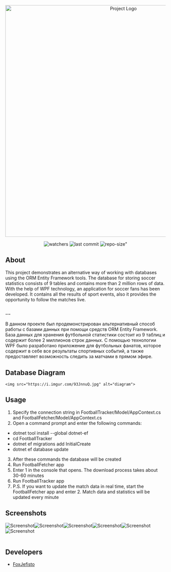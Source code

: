 <p align="center">
      <img src="https://i.imgur.com/ZipTFPw.jpg" alt="Project Logo" width="726">
</p>

<p align="center">
    <img src="https://img.shields.io/github/watchers/FoxJefisto/FootballTrackerWPF?style=social" alt="watchers">
    <img src="https://img.shields.io/github/last-commit/FoxJefisto/FootballTrackerWPF" alt="last commit">
    <img src="https://img.shields.io/github/repo-size/FoxJefisto/FootballTrackerWPF" alt=repo-size">
</p>

## About
This project demonstrates an alternative way of working with databases using the ORM Entity Framework tools. The database for storing soccer statistics consists of 9 tables and contains more than 2 million rows of data. With the help of WPF technology, an application for soccer fans has been developed. It contains all the results of sport events, also it provides the opportunity to follow the matches live.
### ...
В данном проекте был продемонстрирован альтернативный способ работы с базами данных при помощи средств ORM Entity Framework. База данных для хранения футбольной статистики состоит из 9 таблиц и содержит более 2 миллионов строк данных. С помощью технологии WPF было разработано приложение для футбольных фанатов, которое содержит в себе все результаты спортивных событий, а также предоставляет возможность следить за матчами в прямом эфире.

## Database Diagram
    <img src="https://i.imgur.com/93JnnuQ.jpg" alt="diagram">

## Usage
1. Specify the connection string in FootballTracker/Model/AppContext.cs and FootballFetcher/Model/AppContext.cs
2. Open a command prompt and enter the following commands:
- dotnet tool install --global dotnet-ef
- cd FootballTracker
- dotnet ef migrations add InitialCreate
- dotnet ef database update
3. After these commands the database will be created
4. Run FootballFetcher app
5. Enter 1 in the console that opens. The download process takes about 30-60 minutes
6. Run FootballTracker app
7. P.S. If you want to update the match data in real time, start the FootballFetcher app and enter 2. Match data and statistics will be updated every minute
## Screenshots

<table>
    <tr>
            <img src="https://i.imgur.com/4wIYlRL.png" alt="Screenshot">
    </tr>
    <tr>
            <img src="https://i.imgur.com/iKVXzvO.png" alt="Screenshot">
    </tr>
    <tr>
            <img src="https://i.imgur.com/RCBQKpI.png" alt="Screenshot">
    </tr>
    <tr>
            <img src="https://i.imgur.com/4YNbfpv.png" alt="Screenshot">
    </tr>
    <tr>
            <img src="https://i.imgur.com/DwjGl9r.png" alt="Screenshot">
    </tr>
    <tr>
            <img src="https://i.imgur.com/BydeDos.png" alt="Screenshot">
    </tr>
</table>

## Developers

- [FoxJefisto](https://github.com/FoxJefisto)
